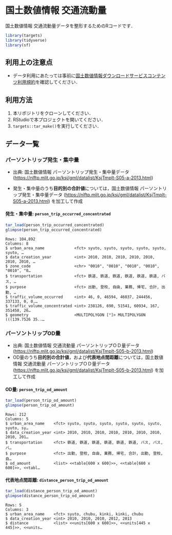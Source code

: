 # 国土数値情報 交通流動量


国土数値情報 交通流動量データを整形するためのRコードです．

``` r
library(targets)
library(tidyverse)
library(sf)
```

## 利用上の注意点

- データ利用にあたっては事前に[国土数値情報ダウンロードサービスコンテンツ利用規約](https://nlftp.mlit.go.jp/ksj/other/agreement.html)を確認してください．

## 利用方法

1.  本リポジトリをクローンしてください．
2.  RStudioで本プロジェクトを開いてください．
3.  `targets::tar_make()`を実行してください．

## データ一覧

### パーソントリップ発生・集中量

- 出典: 国土数値情報 パーソントリップ発生・集中量データ
  (<https://nlftp.mlit.go.jp/ksj/gml/datalist/KsjTmplt-S05-a-2013.html>)

- 発生・集中量のうち**目的別の合計値**については，国土数値情報
  パーソントリップ発生・集中量データ
  (<https://nlftp.mlit.go.jp/ksj/gml/datalist/KsjTmplt-S05-a-2013.html>)
  を加工して作成

#### 発生・集中量: `person_trip_occurred_concentrated`

``` r
tar_load(person_trip_occurred_concentrated)
glimpse(person_trip_occurred_concentrated)
```

    Rows: 104,892
    Columns: 8
    $ urban_area_name             <fct> syuto, syuto, syuto, syuto, syuto, syuto, …
    $ data_creation_year          <int> 2010, 2010, 2010, 2010, 2010, 2010, 2010, …
    $ zone_code                   <chr> "0010", "0010", "0010", "0010", "0010", "0…
    $ transportation              <fct> 鉄道, 鉄道, 鉄道, 鉄道, 鉄道, 鉄道, バス, …
    $ purpose                     <fct> 出勤, 登校, 自由, 業務, 帰宅, 合計, 出勤, …
    $ traffic_volume_occurred     <int> 46, 0, 46594, 46037, 244456, 337133, 0, 0,…
    $ traffic_volume_concentrated <int> 238126, 690, 51541, 60934, 167, 351458, 26…
    $ geometry                    <MULTIPOLYGON [°]> MULTIPOLYGON (((139.7526 35..…

### パーソントリップOD量

- 出典: 国土数値情報 交通流動量 パーソントリップＯＤ量データ
  (<https://nlftp.mlit.go.jp/ksj/gml/datalist/KsjTmplt-S05-b-2013.html>)
- OD量のうち**目的別の合計値**，および**代表地点間距離**については，国土数値情報
  交通流動量 パーソントリップＯＤ量データ
  (<https://nlftp.mlit.go.jp/ksj/gml/datalist/KsjTmplt-S05-b-2013.html>)
  を加工して作成

#### OD量: `person_trip_od_amount`

``` r
tar_load(person_trip_od_amount)
glimpse(person_trip_od_amount)
```

    Rows: 212
    Columns: 5
    $ urban_area_name    <fct> syuto, syuto, syuto, syuto, syuto, syuto, syuto, sy…
    $ data_creation_year <int> 2010, 2010, 2010, 2010, 2010, 2010, 2010, 2010, 201…
    $ transportation     <fct> 鉄道, 鉄道, 鉄道, 鉄道, 鉄道, 鉄道, バス, バス, バ…
    $ purpose            <fct> 出勤, 登校, 自由, 業務, 帰宅, 合計, 出勤, 登校, 自…
    $ od_amount          <list> <<table[600 x 600]>>, <<table[600 x 600]>>, <<tabl…

#### 代表地点間距離: `distance_person_trip_od_amount`

``` r
tar_load(distance_person_trip_od_amount)
glimpse(distance_person_trip_od_amount)
```

    Rows: 5
    Columns: 3
    $ urban_area_name    <fct> syuto, chubu, kinki, kinki, chubu
    $ data_creation_year <int> 2010, 2010, 2010, 2012, 2013
    $ distance           <list> <<units[600 x 600]>>, <<units[445 x 445]>>, <<units…
